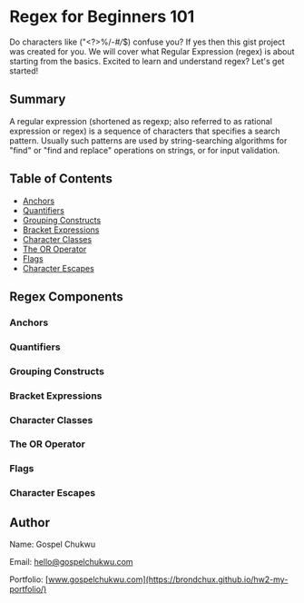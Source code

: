 # Regex for Beginners 101

Do characters like ("<?>%/-_#/_$) confuse you? If yes then this gist project was created for you.
We will cover what Regular Expression (regex) is about starting from the basics.
Excited to learn and understand regex? Let's get started!

## Summary

A regular expression (shortened as regexp; also referred to as rational expression or regex) is a sequence of characters that specifies a search pattern. Usually such patterns are used by string-searching algorithms for "find" or "find and replace" operations on strings, or for input validation.

## Table of Contents

- [Anchors](#anchors)
- [Quantifiers](#quantifiers)
- [Grouping Constructs](#grouping-constructs)
- [Bracket Expressions](#bracket-expressions)
- [Character Classes](#character-classes)
- [The OR Operator](#the-or-operator)
- [Flags](#flags)
- [Character Escapes](#character-escapes)

## Regex Components

### Anchors

### Quantifiers

### Grouping Constructs

### Bracket Expressions

### Character Classes

### The OR Operator

### Flags

### Character Escapes

## Author

Name: Gospel Chukwu

Email: hello@gospelchukwu.com

Portfolio: [www.gospelchukwu.com](https://brondchux.github.io/hw2-my-portfolio/)
